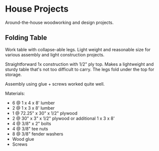 # House Projects
Around-the-house woodworking and design projects.


## Folding Table
Work table with collapse-able legs. Light weight and reasonable size for various assembly and light construction projects.

Straightforward 1x construction with 1/2" ply top.  Makes a lightweight and sturdy table that's not too difficult to carry.  The legs fold under the top for storage.  

Assembly using glue + screws worked quite well.

Materials:
- 6 @ 1 x 4 x 8' lumber
- 2 @ 1 x 3 x 8' lumber
- 1 @ 72.25" x 30" x 1/2" plywood
- 2 @ 30" x 3" x 1/2" plywood or additional 1 x 3 x 8'
- 4 @ 3/8" x 2" bolts
- 4 @ 3/8" tee nuts
- 8 @ 3/8" fender washers
- Wood glue
- Screws